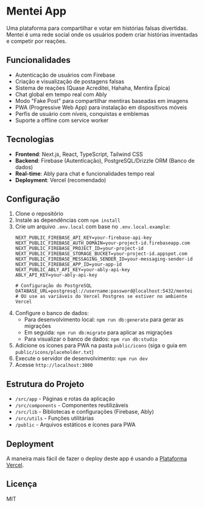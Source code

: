# Mentei App

Uma plataforma para compartilhar e votar em histórias falsas divertidas. Mentei é uma rede social onde os usuários podem criar histórias inventadas e competir por reações.

## Funcionalidades

- Autenticação de usuários com Firebase
- Criação e visualização de postagens falsas
- Sistema de reações (Quase Acreditei, Hahaha, Mentira Épica)
- Chat global em tempo real com Ably
- Modo "Fake Post" para compartilhar mentiras baseadas em imagens
- PWA (Progressive Web App) para instalação em dispositivos móveis
- Perfis de usuário com níveis, conquistas e emblemas
- Suporte a offline com service worker

## Tecnologias

- **Frontend**: Next.js, React, TypeScript, Tailwind CSS
- **Backend**: Firebase (Autenticação), PostgreSQL/Drizzle ORM (Banco de dados)
- **Real-time**: Ably para chat e funcionalidades tempo real
- **Deployment**: Vercel (recomendado)

## Configuração

1. Clone o repositório
2. Instale as dependências com `npm install`
3. Crie um arquivo `.env.local` com base no `.env.local.example`:
   ```
   NEXT_PUBLIC_FIREBASE_API_KEY=your-firebase-api-key
   NEXT_PUBLIC_FIREBASE_AUTH_DOMAIN=your-project-id.firebaseapp.com
   NEXT_PUBLIC_FIREBASE_PROJECT_ID=your-project-id
   NEXT_PUBLIC_FIREBASE_STORAGE_BUCKET=your-project-id.appspot.com
   NEXT_PUBLIC_FIREBASE_MESSAGING_SENDER_ID=your-messaging-sender-id
   NEXT_PUBLIC_FIREBASE_APP_ID=your-app-id
   NEXT_PUBLIC_ABLY_API_KEY=your-ably-api-key
   ABLY_API_KEY=your-ably-api-key
   
   # Configuração do PostgreSQL
   DATABASE_URL=postgresql://username:password@localhost:5432/mentei
   # OU use as variáveis do Vercel Postgres se estiver no ambiente Vercel
   ```
4. Configure o banco de dados:
   - Para desenvolvimento local: `npm run db:generate` para gerar as migrações
   - Em seguida: `npm run db:migrate` para aplicar as migrações
   - Para visualizar o banco de dados: `npm run db:studio`
5. Adicione os ícones para PWA na pasta `public/icons` (siga o guia em `public/icons/placeholder.txt`)
6. Execute o servidor de desenvolvimento: `npm run dev`
7. Acesse `http://localhost:3000`

## Estrutura do Projeto

- `/src/app` - Páginas e rotas da aplicação
- `/src/components` - Componentes reutilizáveis
- `/src/lib` - Bibliotecas e configurações (Firebase, Ably)
- `/src/utils` - Funções utilitárias
- `/public` - Arquivos estáticos e ícones para PWA

## Deployment

A maneira mais fácil de fazer o deploy deste app é usando a [Plataforma Vercel](https://vercel.com/new).

## Licença

MIT
